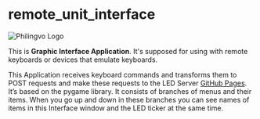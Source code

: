 # remote_unit_interface

![Philingvo Logo](https://user-images.githubusercontent.com/108828980/177623942-55bcc0ba-873f-4761-aa8c-172a0022ab26.png)

This is **Graphic Interface Application**. It's supposed for using with remote keyboards or devices that emulate keyboards. 

This Application receives keyboard commands and transforms them to POST requests and make these requests to the LED Server [GitHub Pages](https://github.com/philingvo/led_server).
It’s based on the pygame library. It consists of branches of menus and their items. When you go up and down in these branches you can see names of items in this Interface window and the LED ticker at the same time.
